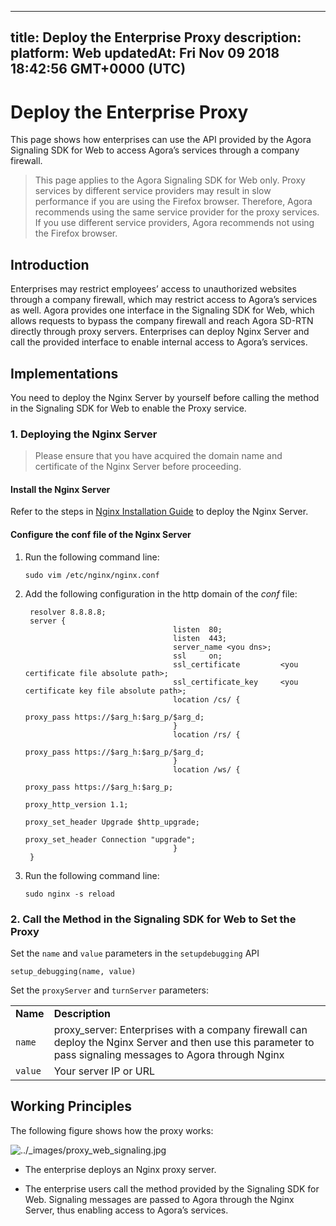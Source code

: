 
---
title: Deploy the Enterprise Proxy
description: 
platform: Web
updatedAt: Fri Nov 09 2018 18:42:56 GMT+0000 (UTC)
---
# Deploy the Enterprise Proxy
This page shows how enterprises can use the API provided by the Agora Signaling SDK for Web to access Agora’s services through a company firewall.

> This page applies to the Agora Signaling SDK for Web only. Proxy services by different service providers may result in slow performance if you are using the Firefox browser. Therefore, Agora recommends using the same service provider for the proxy services. If you use different service providers, Agora recommends not using the Firefox browser.

## Introduction

Enterprises may restrict employees’ access to unauthorized websites through a company firewall, which may restrict access to Agora’s services as well. Agora provides one interface in the Signaling SDK for Web, which allows requests to bypass the company firewall and reach Agora SD-RTN directly through proxy servers. Enterprises can deploy Nginx Server and call the provided interface to enable internal access to Agora’s services.

## Implementations

You need to deploy the Nginx Server by yourself before calling the method in the Signaling SDK for Web to enable the Proxy service. 

### 1. Deploying the Nginx Server

> Please ensure that you have acquired the domain name and certificate of the Nginx Server before proceeding.

#### Install the Nginx Server

Refer to the steps in [Nginx Installation Guide](https://www.nginx.com/resources/wiki/start/topics/tutorials/install/) to deploy the Nginx Server.

#### Configure the conf file of the Nginx Server

1.  Run the following command line:

	```
	sudo vim /etc/nginx/nginx.conf
	```

2.  Add the following configuration in the http domain of the *conf* file:

	```
	 resolver 8.8.8.8;
	 server {
									 listen  80;
									 listen  443;
									 server_name <you dns>;
									 ssl     on;
									 ssl_certificate         <you certificate file absolute path>;
									 ssl_certificate_key     <you certificate key file absolute path>;
									 location /cs/ {
																	 proxy_pass https://$arg_h:$arg_p/$arg_d;
									 }
									 location /rs/ {
																	 proxy_pass https://$arg_h:$arg_p/$arg_d;
									 }
									 location /ws/ {
																	 proxy_pass https://$arg_h:$arg_p;
																	 proxy_http_version 1.1;
																	 proxy_set_header Upgrade $http_upgrade;
																	 proxy_set_header Connection "upgrade";
									 }
	 }
	```


3.  Run the following command line:

	```
	sudo nginx -s reload
	```

### 2. Call the Method in the Signaling SDK for Web to Set the Proxy

Set the `name` and `value` parameters in the `setupdebugging` API

```
setup_debugging(name, value)
```

Set the `proxyServer` and `turnServer` parameters:

<table>
<colgroup>
<col/>
<col/>
</colgroup>
<tbody>
<tr><td><strong>Name</strong></td>
<td><strong>Description</strong></td>
</tr>
<tr><td><code>name</code></td>
<td>proxy_server: Enterprises with a company firewall can deploy the Nginx Server and then use this parameter to pass signaling messages to Agora through Nginx</td>
</tr>
<tr><td><code>value</code></td>
<td>Your server IP or URL</td>
</tr>
</tbody>
</table>


## Working Principles

The following figure shows how the proxy works:

<img alt="../_images/proxy_web_signaling.jpg" src="https://web-cdn.agora.io/docs-files/en/proxy_web_signaling.jpg" />


-   The enterprise deploys an Nginx proxy server.

-   The enterprise users call the method provided by the Signaling SDK for Web. Signaling messages are passed to Agora through the Nginx Server, thus enabling access to Agora’s services.

